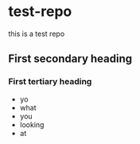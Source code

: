 # test-repo
this is a test repo
## First secondary heading
### First tertiary heading
* yo
* what
* you
* looking
* at

